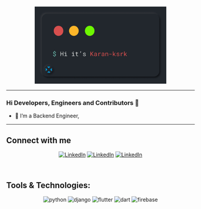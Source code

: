 
<p align="center"><img width="70%" src="terminal_A.gif" alt="lang image here" /></p>

---

### Hi Developers, Engineers and Contributors 👋

- 🔭 I’m a Backend Engineer,

---

## Connect with me
<p align="center">
  <a href="https://www.linkedin.com/in/karan-singh-136ab0165" target="_blank" ><img alt="LinkedIn" src="https://img.shields.io/badge/LinkedIn-0077B5?style=for-the-badge&logo=linkedin&logoColor=white" /></a>
  <a href="https://ksrk.medium.com" target="_blank" ><img alt="LinkedIn"  src="https://img.shields.io/badge/Medium-12100E?style=for-the-badge&logo=medium&logoColor=white" /></a>
  <a href="https://www.instagram.com/karan_ksrk/" target="_blank" ><img alt="LinkedIn" src="https://img.shields.io/badge/Instagram-E4405F?style=for-the-badge&logo=instagram&logoColor=white" /></a>
  
</p>
</br>

## Tools & Technologies:
<p align="center">
  <img alt="python" src="https://img.shields.io/static/v1?style=for-the-badge&logo=python&message=Python&label=&color=3671A3&labelColor=000000" />
  <img alt="django" src="https://img.shields.io/static/v1?style=for-the-badge&logo=django&message=Django&label=&color=092D1F&labelColor=000000" />
  <img alt="flutter" src="https://img.shields.io/static/v1?style=for-the-badge&logo=flutter&message=Flutter&label=&color=01579B&labelColor=000000" />
  <img alt="dart" src="https://img.shields.io/static/v1?style=for-the-badge&logo=dart&message=Dart&label=&color=2AB5F6&labelColor=000000" />
  <img alt="firebase" src="https://img.shields.io/static/v1?style=for-the-badge&logo=firebase&message=Firebase&label=&color=F7C52B&labelColor=000000" />
</p>

